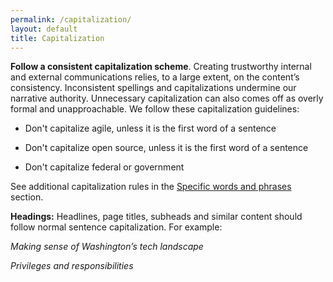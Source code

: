 ```yaml
---
permalink: /capitalization/
layout: default
title: Capitalization
---
```

**Follow a consistent capitalization scheme**. Creating trustworthy
internal and external communications relies, to a large extent, on the
content’s consistency. Inconsistent spellings and capitalizations
undermine our narrative authority. Unnecessary capitalization can also
comes off as overly formal and unapproachable. We follow these
capitalization guidelines:

-   Don't capitalize agile, unless it is the first word of a sentence

-   Don't capitalize open source, unless it is the first word of a sentence

-   Don't capitalize federal or government

See additional capitalization rules in the [Specific words and phrases](https://pages.18f.gov/content-style-guide/specific-words-and-phrases/)
section.

**Headings:** Headlines, page titles, subheads and similar content
should follow normal sentence capitalization. For example:

*Making sense of Washington’s tech landscape*

*Privileges and responsibilities*
